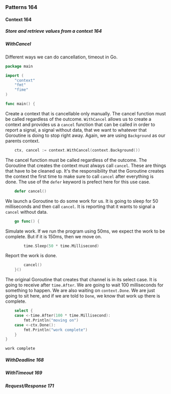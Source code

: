 ### Patterns 164

#### Context 164

##### Store and retrieve values from a context 164

##### WithCancel

Different ways we can do cancellation, timeout in Go.

```go
package main

import (
    "context"
    "fmt"
    "fime"
)

func main() {
```

Create a context that is cancellable only manually.
The cancel function must be called regardless of the outcome.
`WithCancel` allows us to create a context and provides us a `cancel` function
that can be called in order to report a signal,
a signal without data, that we want to whatever that Goroutine is doing to stop right away.
Again, we are using `Background` as our parents context.

```go
    ctx, cancel := context.WithCancel(context.Background())
```

The cancel function must be called regardless of the outcome.
The Goroutine that creates the context must always call `cancel`.
These are things that have to be cleaned up.
It's the responsibility that the Goroutine creates the context the first time
to make sure to call `cancel` after everything is done.
The use of the `defer` keyword is prefect here for this use case.

```go
    defer cancel()
```

We launch a Goroutine to do some work for us.
It is going to sleep for 50 milliseconds and then call `cancel`.
It is reporting that it wants to signal a `cancel` without data.

```go
    go func() {
```

Simulate work.
If we run the program using 50ms, we expect the work to be complete.
But if it is 150ms, then we move on.

```go
        time.Sleep(50 * time.Millisecond)
```

Report the work is done.

```go
        cancel()
    }()
```

The original Goroutine that creates that channel is in its select case.
It is going to receive after `time.After`.
We are going to wait 100 milliseconds for something to happen.
We are also waiting on `context.Done`.
We are just going to sit here, and if we are told to `Done`,
we know that work up there is complete.

```go
    select {
    case <-time.After(100 * time.Millisecond):
        fmt.Println("moving on")
    case <-ctx.Done():
        fmt.Println("work complete")
    }
}
```

```terminal
work complete
```

##### WithDeadline 168

##### WithTimeout 169

##### Request/Response 171
